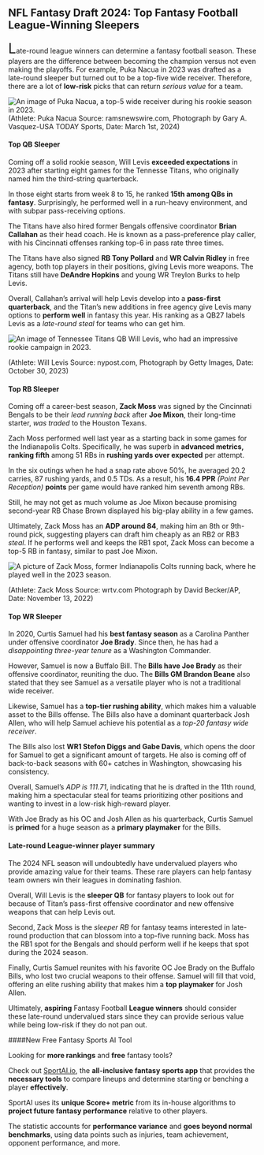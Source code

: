 ## NFL Fantasy Draft 2024: Top Fantasy Football League-Winning Sleepers

<span style="font-size:2em;">L</span>ate-round league winners can determine a fantasy football season. These players are the difference between becoming the champion versus not even making the playoffs. For example, Puka Nacua in 2023 was drafted as a late-round sleeper but turned out to be a top-five wide receiver. Therefore, there are a lot of **low-risk** picks that can return *serious value* for a team. 

![An image of Puka Nacua, a top-5 wide receiver during his rookie season in 2023.](https://s26980.pcdn.co/wp-content/uploads/2023/10/Puka-Nacua-3.jpg)
 (Athlete: Puka Nacua Source: ramsnewswire.com, Photograph by Gary A. Vasquez-USA TODAY Sports, Date: March 1st, 2024) 

#### Top QB Sleeper 

Coming off a solid rookie season, Will Levis **exceeded expectations** in 2023 after starting eight games for the Tennesse Titans, who originally named him the third-string quarterback. 

In those eight starts from week 8 to 15, he ranked **15th among QBs in fantasy**. Surprisingly, he performed well in a run-heavy environment, and with subpar pass-receiving options. 

The Titans have also hired former Bengals offensive coordinator **Brian Callahan** as their head coach. He is known as a pass-preference play caller, with his Cincinnati offenses ranking top-6 in pass rate three times. 

The Titans have also signed **RB Tony Pollard** and **WR Calvin Ridley** in free agency, both top players in their positions, giving Levis more weapons. The Titans still have **DeAndre Hopkins** and young WR Treylon Burks to help Levis. 
 
Overall, Callahan’s arrival will help Levis develop into a **pass-first quarterback**, and the Titan’s new additions in free agency give Levis many options to **perform well** in fantasy this year. His ranking as a QB27 labels Levis as a *late-round steal* for teams who can get him. 

![ An image of Tennessee Titans QB Will Levis, who had an impressive rookie campaign in 2023.](https://nypost.com/wp-content/uploads/sites/2/2023/10/levis-copy-1.jpg?quality=75&strip=all)

(Athlete: Will Levis Source: nypost.com, Photograph by Getty Images, Date: October 30, 2023) 

#### Top RB Sleeper 


Coming off a career-best season, **Zack Moss** was signed by the Cincinnati Bengals to be their *lead running back* after **Joe Mixon**, their long-time starter, *was traded* to the Houston Texans. 

Zach Moss performed well last year as a starting back in some games for the Indianapolis Colts. Specifically, he was superb in **advanced metrics, ranking fifth** among 51 RBs in **rushing yards over expected** per attempt. 

In the six outings when he had a snap rate above 50%, he averaged 20.2 carries, 87 rushing yards, and 0.5 TDs. As a result, his **16.4 PPR** *(Point Per Reception)* **points** per game would have ranked him seventh among RBs. 

Still, he may not get as much volume as Joe Mixon because promising second-year RB Chase Brown displayed his big-play ability in a few games. 

Ultimately, Zack Moss has an **ADP around 84**, making him an 8th or 9th-round pick, suggesting players can draft him cheaply as an RB2 or RB3 *steal*. If he performs well and keeps the RB1 spot, Zack Moss can become a top-5 RB in fantasy, similar to past Joe Mixon. 

![A picture of Zack Moss, former Indianapolis Colts running back, where he played well in the 2023 season.](https://ewscripps.brightspotcdn.com/dims4/default/0215f92/2147483647/strip/true/crop/4946x2782+0+258/resize/1280x720!/quality/90/?url=http%3A%2F%2Fewscripps-brightspot.s3.amazonaws.com%2Fae%2F8f%2F8802ad934aee908598541596dec9%2Fap22317752023424.jpg)

(Athlete: Zack Moss Source: wrtv.com Photograph by David Becker/AP, Date: November 13, 2022) 

#### Top WR Sleeper 


In 2020, Curtis Samuel had his **best fantasy season** as a Carolina Panther under offensive coordinator **Joe Brady**. Since then, he has had a *disappointing three-year tenure* as a Washington Commander. 

However, Samuel is now a Buffalo Bill. The **Bills have Joe Brady** as their offensive coordinator, reuniting the duo. The **Bills GM Brandon Beane** also stated that they see Samuel as a versatile player who is not a traditional wide receiver. 

Likewise, Samuel has a **top-tier rushing ability**, which makes him a valuable asset to the Bills offense. The Bills also have a dominant quarterback Josh Allen, who will help Samuel achieve his potential as a *top-20 fantasy wide receiver*. 

The Bills also lost **WR1 Stefon Diggs and Gabe Davis**, which opens the door for Samuel to get a significant amount of targets. He also is coming off of back-to-back seasons with 60+ catches in Washington, showcasing his consistency. 

Overall, Samuel’s *ADP is 111.71*, indicating that he is drafted in the 11th round, making him a spectacular steal for teams prioritizing other positions and wanting to invest in a low-risk high-reward player. 

With Joe Brady as his OC and Josh Allen as his quarterback, Curtis Samuel is **primed** for a huge season as a **primary playmaker** for the Bills. 

#### Late-round League-winner player summary

The 2024 NFL season will undoubtedly have undervalued players who provide amazing value for their teams. These rare players can help fantasy team owners win their leagues in dominating fashion. 

Overall, Will Levis is the **sleeper QB** for fantasy players to look out for because of Titan’s pass-first offensive coordinator and new offensive weapons that can help Levis out. 

Second, Zack Moss is the *sleeper RB* for fantasy teams interested in late-round production that can blossom into a top-five running back. Moss has the RB1 spot for the Bengals and should perform well if he keeps that spot during the 2024 season. 

Finally, Curtis Samuel reunites with his favorite OC Joe Brady on the Buffalo Bills, who lost two crucial weapons to their offense. Samuel will fill that void, offering an elite rushing ability that makes him a **top playmaker** for Josh Allen. 

Ultimately, **aspiring** Fantasy Football **League winners** should consider these late-round undervalued stars since they can provide serious value while being low-risk if they do not pan out. 

####New Free Fantasy Sports AI Tool

Looking for **more rankings** and **free** fantasy tools? 

Check out [SportAI.io](https://sportai.io/), the **all-inclusive fantasy sports app** that provides the **necessary tools** to compare lineups and determine starting or benching a player **effectively**. 

SportAI uses its **unique Score+ metric** from its in-house algorithms to **project future fantasy performance** relative to other players. 

The statistic accounts for **performance variance** and **goes beyond normal benchmarks**, using data points such as injuries, team achievement, opponent performance, and more.
